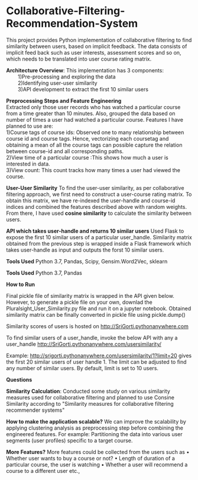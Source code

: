 # Collaborative-Filtering-Recommendation-System

This project provides Python implementation of collaborative filtering to find similarity between users, based on implicit feedback. The data consists of implicit feed back such as user interests, assessment scores and so on, which needs to be translated into user course rating matrix. 

**Architecture Overview**:
This implementation has 3 components:  
&nbsp;&nbsp;&nbsp;&nbsp;&nbsp;&nbsp;&nbsp;&nbsp;1)Pre-processing and exploring the data  
&nbsp;&nbsp;&nbsp;&nbsp;&nbsp;&nbsp;&nbsp;&nbsp;2)Identifying user-user similarity  
&nbsp;&nbsp;&nbsp;&nbsp;&nbsp;&nbsp;&nbsp;&nbsp;3)API development to extract the first 10 similar users  


**Preprocessing Steps and Feature Engineering**  
Extracted only those user records who has watched a particular course from a time greater than 10 minutes. Also, grouped the data based on number of times a user had watched a particular course. Features I have planned to use are:  
1)Course tags of course ids: Observed one to many relationship between course id and course tags. Hence, vectorizing each coursetag and obtaining a mean of all the course tags can possible capture the relation between course-id and all corresponding paths.  
2)View time of a particular course :This shows how much a user is interested in data.  
3)View count: This count tracks how many times a user had viewed the course.  

**User-User Similarity**
To find the user-user similarity, as per collaborative filtering approach, we first need to construct a user-course rating matrix. To obtain this matrix, we have re-indexed the user-handle and course-id indices and combined the features described above with random weights. From there, I have used **cosine similarity** to calculate the similarity between users.

**API which takes user-handle and returns 10 similar users**
Used Flask to expose the first 10 similar users of a particular user_handle. Similarity matrix obtained from the previous step is wrapped inside a Flask framework which takes user-handle as input and outputs the forst 10 similar users.

**Tools Used**
Python 3.7, Pandas, Scipy, Gensim.Word2Vec, sklearn

**Tools Used**
Python 3.7, Pandas

**How to Run**

Final pickle file of similarity matrix is wrapped in the API given below. However, to generate a pickle file on your own, downlad the Pluralsight_User_Similarity.py file and run it on a jupyter notebook. Obtained similarity matrix can be finally converted in pickle file using pickle.dump()

Similarity scores of users is hosted on  http://SriGorti.pythonanywhere.com 

To find similar users of a user_handle, invoke the below API with any a user_handle
http://SriGorti.pythonanywhere.com/usersimilarity/<userhandle>

Example:
http://srigorti.pythonanywhere.com/usersimilarity/1?limit=20 gives the first 20 similar users of user handle 1. The limit can be adjusted to find any number of similar users. By default, limit is set to 10 users.



**Questions**

**Similarity Calculation**: Conducted some study on various similarity measures used for collaborative filtering and planned to use Consine Similarity according to "Similarity measures for collaborative filtering recommender systems"

**How to make the application scalable?** We can improve the scalability by applying clustering analysis as preprocessing step before combining the engineered features. For example: Partitioning the data into various user segments (user profiles) specific to a target course. 

**More Features?** More features could be collected from the users such as 
•	Whether user wants to buy a course or not?
•	Length of duration of a particular course, the user is watching
•	Whether a user will recommend a course to a different user etc.,






